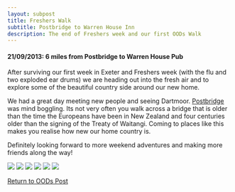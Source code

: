 ```yaml
---
layout: subpost
title: Freshers Walk
subtitle: Postbridge to Warren House Inn
description: The end of Freshers week and our first OODs Walk
---
```


<h4>21/09/2013: 6 miles from Postbridge to Warren House Pub</h4>

After surviving our first week in Exeter and Freshers week (with the flu and two exploded ear drums) we are heading out into the fresh air and to explore some of the beautiful country side around our new home. 

We had a great day meeting new people and seeing Dartmoor. <a target="_blank" href="https://www.visitdartmoor.co.uk/explore-dartmoor/central-dartmoor/postbridge">Postbridge</a> was mind boggling. Its not very often you walk across a bridge that is older than the time the Europeans have been in New Zealand and four centuries older than the signing of the Treaty of Waitangi.
Coming to places like this makes you realise how new our home country is. 

Definitely looking forward to more weekend adventures and making more friends along the way!

<img src="https://adventuresofthetravellingtwins.com/Photos/2013-09-21-Freshers/day11-min.jpg" class="image1">
<img src="https://adventuresofthetravellingtwins.com/Photos/2013-09-21-Freshers/day12-min.JPG" class="image1">
<img src="https://adventuresofthetravellingtwins.com/Photos/2013-09-21-Freshers/day13-min.JPG" class="image1">
<img src="https://adventuresofthetravellingtwins.com/Photos/2013-09-21-Freshers/day14-min.JPG" class="image1">
<img src="https://adventuresofthetravellingtwins.com/Photos/2013-09-21-Freshers/day15-min.JPG" class="image1">
<img src="https://adventuresofthetravellingtwins.com/Photos/2013-09-21-Freshers/day16-min.JPG" class="image1">

<a href="https://adventuresofthetravellingtwins.com/2013/09/21/oddswalks/">Return to OODs Post</a>
